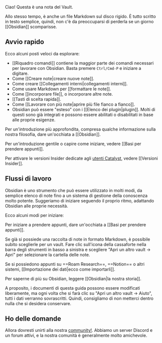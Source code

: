 Ciao! Questa è una nota del Vault.

Allo stesso tempo, è anche un file Markdown sul disco rigido. È tutto scritto in testo semplice, quindi, non c'è da preoccuparsi di perderla se un giorno [[Obsidian]] scomparisse.

## Avvio rapido

Ecco alcuni posti veloci da esplorare:

- [[Riquadro comandi]] contiene la maggior parte dei comandi necessari per lavorare con Obsidian. Basta premere `Ctrl/Cmd-P` e iniziare a digitare.
- Come [[Creare note|creare nuove note]].
- Come creare [[Collegamenti interni|collegamenti interni]].
- Come usare Markdown per [[formattare le note]].
- Come [[incorporare file]], o incorporare altre note.
- [[Tasti di scelta rapida]].
- Come [[Lavorare con più note|aprire più file fianco a fianco]].
- Obsidian può essere "esteso" con i [[Elenco dei plugin|plugin]]. Molti di questi sono già integrati e possono essere abilitati o disabilitati in base alle proprie esigenze.

Per un'introduzione più approfondita, compresa qualche informazione sulla nostra filosofia, dare un'occhiata a [[Obsidian]].

Per un'introduzione gentile o capire come iniziare, vedere [[Basi per prendere appunti]].

Per attivare le versioni Insider dedicate agli [utenti Catalyst](https://obsidian.md/pricing), vedere [[Versioni Insider]].

## Flussi di lavoro

Obsidian è uno strumento che può essere utilizzato in molti modi, da semplice elenco di note fino a un sistema di gestione della conoscenza molto potente. Suggeriamo di iniziare seguendo il proprio ritmo, adattando Obsidian alle proprie necessità.

Ecco alcuni modi per iniziare:

Per iniziare a prendere appunti, dare un'occhiata a [[Basi per prendere appunti]].

Se già si possiede una raccolta di note in formato Markdown, è possibile subito sceglierle per un vault. Fare clic sull'icona della cassaforte nella barra degli strumenti in basso a sinistra e scegliere "Apri un altro vault → Apri" per selezionare la cartella delle note.

Se si possiedono appunti su ==Roam Research==, ==Notion== o altri sistemi, [[Importazione dei dati|ecco come importarli]].

Per saperne di più su Obsidian, leggere [[Obsidian|la nostra storia]].

A proposito, i documenti di questa guida possono essere modificati liberamente, ma ogni volta che si farà clic su "Apri un altro vault → Aiuto", tutti i dati verranno sovrascritti. Quindi, consigliamo di non metterci dentro nulla che si desidera conservare.

## Ho delle domande

Allora dovresti unirti alla nostra [community!](https://obsidian.md/community). Abbiamo un server Discord e un forum attivi, e la nostra comunità è generalmente molto amichevole.

